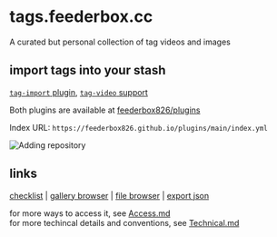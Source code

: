 # tags.feederbox.cc

A curated but personal collection of tag videos and images

## import tags into your stash
[`tag-import` plugin](https://github.com/feederbox826/plugins/tree/main/plugins/tag-import), [`tag-video` support](https://github.com/feederbox826/plugins/tree/main/plugins/tag-video)

Both plugins are available at [feederbox826/plugins](https://github.com/feederbox826/plugins)

Index URL: `https://feederbox826.github.io/plugins/main/index.yml`

![Adding repository](https://github.com/feederbox826/plugins/raw/main/docs/add-plugins.png)

## links
[checklist](https://feederbox826.github.io/tags/inventory/) |
[gallery browser](https://tags.feederbox.cc/) |
[file browser](https://tags.feederbox.cc/media/original) |
[export json](https://tags.feederbox.cc/tags-export.json)

for more ways to access it, see [Access.md](./Access.md)  
for more techincal details and conventions, see [Technical.md](Technical.md)